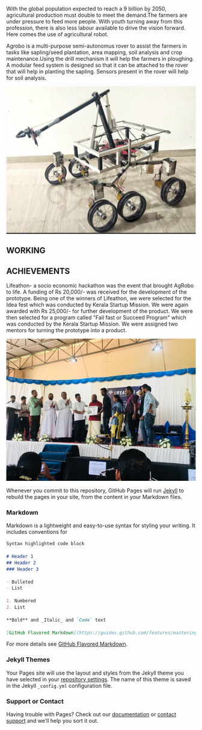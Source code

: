 

With the global population expected to reach a 9 billion by 2050, agricultural production must double to meet the demand.The farmers are under pressure to feed more people. With youth turning away from this profession, there is also less labour available to drive the vision forward. Here comes the use of agricultural robot.

Agrobo is a multi-purpose semi-autonomus rover to assist the farmers in tasks like sapling/seed plantation, area mapping, soil analysis and crop maintenance.Using the drill mechanism it will help the farmers in ploughing. A modular feed system is designed so that it can be attached to the rover that will help in planting the sapling. Sensors present in the rover will help for soil analysis.



![](agrobo.jpg)


## WORKING








## ACHIEVEMENTS

Lifeathon- a socio economic hackathon was the event that brought AgRobo to life. A funding of Rs 20,000/- was received for the development of the prototype. Being one of the winners of Lifeathon, we were selected for the Idea fest which was conducted by Kerala Startup Mission. We were again awarded with Rs 25,000/- for further development of the product. We were then selected for a program called "Fail fast or Succeed Program" which was conducted by the Kerala Startup Mission. We were assigned two mentors for turning the prototype into a product.

![](lifeathon.jpeg)

Whenever you commit to this repository, GitHub Pages will run [Jekyll](https://jekyllrb.com/) to rebuild the pages in your site, from the content in your Markdown files.

### Markdown

Markdown is a lightweight and easy-to-use syntax for styling your writing. It includes conventions for

```markdown
Syntax highlighted code block

# Header 1
## Header 2
### Header 3

- Bulleted
- List

1. Numbered
2. List

**Bold** and _Italic_ and `Code` text

[GitHub Flavored Markdown](https://guides.github.com/features/mastering-markdown/) and ![Image](src)
```

For more details see [GitHub Flavored Markdown](https://guides.github.com/features/mastering-markdown/).

### Jekyll Themes

Your Pages site will use the layout and styles from the Jekyll theme you have selected in your [repository settings](https://github.com/zodiac-robotics/AgRobot/settings). The name of this theme is saved in the Jekyll `_config.yml` configuration file.

### Support or Contact

Having trouble with Pages? Check out our [documentation](https://help.github.com/categories/github-pages-basics/) or [contact support](https://github.com/contact) and we’ll help you sort it out.
